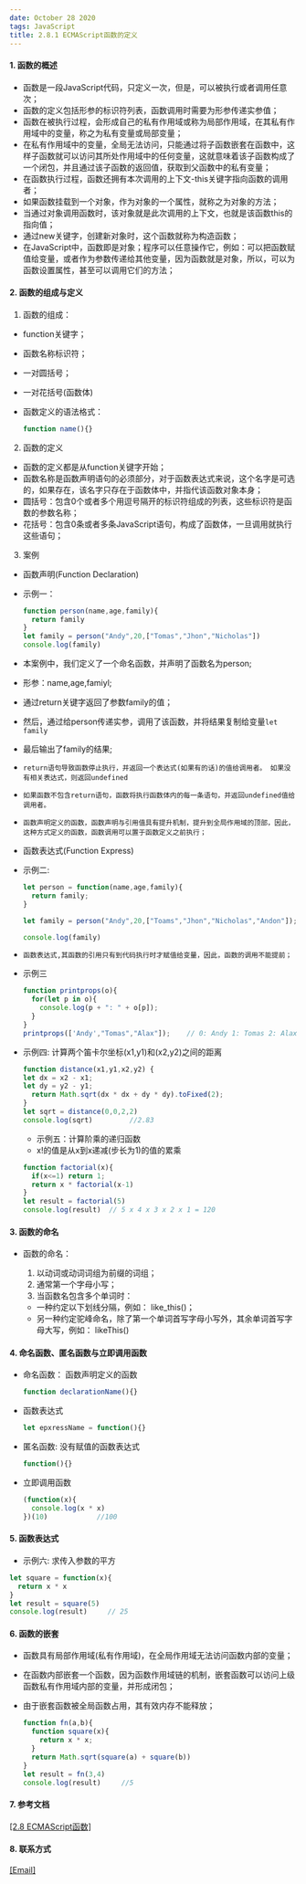 ```yaml
---
date: October 28 2020
tags: JavaScript
title: 2.8.1 ECMAScript函数的定义
---
```


#### 1. 函数的概述

- 函数是一段JavaScript代码，只定义一次，但是，可以被执行或者调用任意次；
- 函数的定义包括形参的标识符列表，函数调用时需要为形参传递实参值；
- 函数在被执行过程，会形成自己的私有作用域或称为局部作用域，在其私有作用域中的变量，称之为私有变量或局部变量；
- 在私有作用域中的变量，全局无法访问，只能通过将子函数嵌套在函数中，这样子函数就可以访问其所处作用域中的任何变量，这就意味着该子函数构成了一个闭包，并且通过该子函数的返回值，获取到父函数中的私有变量；
- 在函数执行过程，函数还拥有本次调用的上下文-this关键字指向函数的调用者；
- 如果函数挂载到一个对象，作为对象的一个属性，就称之为对象的方法；
- 当通过对象调用函数时，该对象就是此次调用的上下文，也就是该函数this的指向值；
- 通过new关键字，创建新对象时，这个函数就称为构造函数；
- 在JavaScript中，函数即是对象；程序可以任意操作它，例如：可以把函数赋值给变量，或者作为参数传递给其他变量，因为函数就是对象，所以，可以为函数设置属性，甚至可以调用它们的方法；

#### 2. 函数的组成与定义

1. 函数的组成：

- function关键字；
- 函数名称标识符；
- 一对圆括号；
- 一对花括号(函数体)
- 函数定义的语法格式：

  ```js
  function name(){}
  ```

2. 函数的定义

- 函数的定义都是从function关键字开始；
- 函数名称是函数声明语句的必须部分，对于函数表达式来说，这个名字是可选的，如果存在，该名字只存在于函数体中，并指代该函数对象本身；
- 圆括号：包含0个或者多个用逗号隔开的标识符组成的列表，这些标识符是函数的参数名称；
- 花括号：包含0条或者多条JavaScript语句，构成了函数体，一旦调用就执行这些语句；

3. 案例

- 函数声明(Function Declaration)

- 示例一： 

  ```js
  function person(name,age,family){
    return family
  }
  let family = person("Andy",20,["Tomas","Jhon","Nicholas"])
  console.log(family)
  ```
- 本案例中，我们定义了一个命名函数，并声明了函数名为person;
- 形参：name,age,famiyl;
- 通过return关键字返回了参数family的值；
- 然后，通过给person传递实参，调用了该函数，并将结果复制给变量`let family`
- 最后输出了family的结果;

- `return语句导致函数停止执行，并返回一个表达式(如果有的话)的值给调用者。 如果没有相关表达式，则返回undefined`
- `如果函数不包含return语句，函数将执行函数体内的每一条语句，并返回undefined值给调用者。`
- `函数声明定义的函数，函数声明与引用值具有提升机制，提升到全局作用域的顶部，因此，这种方式定义的函数，函数调用可以置于函数定义之前执行；`

- 函数表达式(Function Express)

- 示例二: 

  ```js
  let person = function(name,age,family){
    return family;
  }

  let family = person("Andy",20,["Toams","Jhon","Nicholas","Andon"]);

  console.log(family)
  ```

- `函数表达式,其函数的引用只有到代码执行时才赋值给变量，因此，函数的调用不能提前；`

- 示例三

  ```js
  function printprops(o){
    for(let p in o){
      console.log(p + ": " + o[p]);
    }
  }
  printprops(['Andy',"Tomas","Alax"]);    // 0: Andy 1: Tomas 2: Alax
  ```

- 示例四: 计算两个笛卡尔坐标(x1,y1)和(x2,y2)之间的距离

  ```js
  function distance(x1,y1,x2,y2) {
  let dx = x2 - x1;
  let dy = y2 - y1;
    return Math.sqrt(dx * dx + dy * dy).toFixed(2);
  }
  let sqrt = distance(0,0,2,2)
  console.log(sqrt)         //2.83
  ```

  - 示例五：计算阶乘的递归函数
  - x!的值是从x到x递减(步长为1)的值的累乘

  ```js
  function factorial(x){
    if(x<=1) return 1;
    return x * factorial(x-1)
  }
  let result = factorial(5)
  console.log(result)  // 5 x 4 x 3 x 2 x 1 = 120
  ```

#### 3. 函数的命名

- 函数的命名： 

  1. 以动词或动词词组为前缀的词组；
  2. 通常第一个字母小写；
  3. 当函数名包含多个单词时：
    - 一种约定以下划线分隔，例如： like_this()；
    - 另一种约定驼峰命名，除了第一个单词首写字母小写外，其余单词首写字母大写，例如： likeThis()

#### 4. 命名函数、匿名函数与立即调用函数

- 命名函数： 函数声明定义的函数

  ```js
  function declarationName(){}
  ```

- 函数表达式

  ```js
  let epxressName = function(){}
  ```

- 匿名函数: 没有赋值的函数表达式

  ```js
  function(){}
  ```
- 立即调用函数

  ```js
  (function(x){
    console.log(x * x)
  })(10)            //100
  ```

#### 5. 函数表达式

  - 示例六: 求传入参数的平方

  ```js
  let square = function(x){
    return x * x
  }
  let result = square(5)
  console.log(result)     // 25
  ```

#### 6. 函数的嵌套

- 函数具有局部作用域(私有作用域)，在全局作用域无法访问函数内部的变量；
- 在函数内部嵌套一个函数，因为函数作用域链的机制，嵌套函数可以访问上级函数私有作用域内部的变量，并形成闭包；
- 由于嵌套函数被全局函数占用，其有效内存不能释放；

  ```js
  function fn(a,b){
    function square(x){
      return x * x;
    }
    return Math.sqrt(square(a) + square(b))
  }
  let result = fn(3,4)
  console.log(result)     //5
  ```

#### 7. 参考文档

[[2.8 ECMAScript函数]](https://web-dolphin.github.io/2020/10/28/JavaScript/Tags/%E4%BA%8C%E3%80%81JavaScript%E8%AF%AD%E8%A8%80%E6%A0%B8%E5%BF%83/ECMAScript/Tutorial/2.8%20ECMAScript%E5%87%BD%E6%95%B0/)

#### 8. 联系方式

[[Email]](yuanmin8888@outlook.com)
